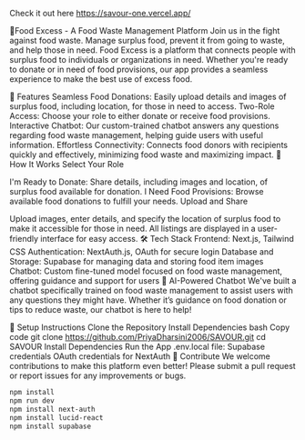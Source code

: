 Check it out here https://savour-one.vercel.app/

🍲Food Excess - A Food Waste Management Platform
Join us in the fight against food waste. Manage surplus food, prevent it from going to waste, and help those in need. Food Excess is a platform that connects people with surplus food to individuals or organizations in need. Whether you're ready to donate or in need of food provisions, our app provides a seamless experience to make the best use of excess food.

🌟 Features
Seamless Food Donations: Easily upload details and images of surplus food, including location, for those in need to access.
Two-Role Access: Choose your role to either donate or receive food provisions.
Interactive Chatbot: Our custom-trained chatbot answers any questions regarding food waste management, helping guide users with useful information.
Effortless Connectivity: Connects food donors with recipients quickly and effectively, minimizing food waste and maximizing impact.
🚀 How It Works
Select Your Role

I'm Ready to Donate: Share details, including images and location, of surplus food available for donation.
I Need Food Provisions: Browse available food donations to fulfill your needs.
Upload and Share

Upload images, enter details, and specify the location of surplus food to make it accessible for those in need. All listings are displayed in a user-friendly interface for easy access.
🛠️ Tech Stack
Frontend: Next.js, Tailwind CSS
Authentication: NextAuth.js, OAuth for secure login
Database and Storage: Supabase for managing data and storing food item images
Chatbot: Custom fine-tuned model focused on food waste management, offering guidance and support for users
🤖 AI-Powered Chatbot
We've built a chatbot specifically trained on food waste management to assist users with any questions they might have. Whether it’s guidance on food donation or tips to reduce waste, our chatbot is here to help!

📂 Setup Instructions
Clone the Repository
Install Dependencies
bash
Copy code
git clone https://github.com/PriyaDharsini2006/SAVOUR.git
cd SAVOUR
Install Dependencies
Run the App
.env.local file:
Supabase credentials
OAuth credentials for NextAuth
👏 Contribute
We welcome contributions to make this platform even better! Please submit a pull request or report issues for any improvements or bugs.
```bash
npm install
npm run dev
npm install next-auth
npm install lucid-react
npm install supabase

